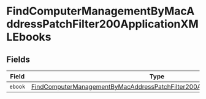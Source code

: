 # FindComputerManagementByMacAddressPatchFilter200ApplicationXMLEbooks


## Fields

| Field                                                                                                                                                                             | Type                                                                                                                                                                              | Required                                                                                                                                                                          | Description                                                                                                                                                                       |
| --------------------------------------------------------------------------------------------------------------------------------------------------------------------------------- | --------------------------------------------------------------------------------------------------------------------------------------------------------------------------------- | --------------------------------------------------------------------------------------------------------------------------------------------------------------------------------- | --------------------------------------------------------------------------------------------------------------------------------------------------------------------------------- |
| `ebook`                                                                                                                                                                           | [FindComputerManagementByMacAddressPatchFilter200ApplicationXMLEbooksEbook](../../models/operations/findcomputermanagementbymacaddresspatchfilter200applicationxmlebooksebook.md) | :heavy_minus_sign:                                                                                                                                                                | N/A                                                                                                                                                                               |